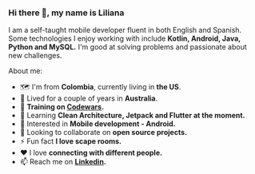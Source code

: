 ### Hi there 👋, my name is Liliana

I am a self-taught mobile developer fluent in both English and Spanish. Some technologies I enjoy working with include **Kotlin, Android, Java, Python and MySQL.** I'm good at solving problems and passionate about new challenges.

About me:

- 🗺 I'm from **Colombia**, currently living in **the US**.
- 🦘 Lived for a couple of years in **Australia**.
- 🥋 **Training on [Codewars](https://www.codewars.com/users/ligomezm).**
- 🌱 Learning **Clean Architecture, Jetpack and Flutter at the moment.** 
- 🔐 Interested in **Mobile development - Android.**
- 👯 Looking to collaborate on **open source projects.**
- ⚡ Fun fact **I love scape rooms.**
- ♥  I love **connecting with different people.**
- 📫 Reach me on **[Linkedin](https://www.linkedin.com/in/ligomezm/).**


